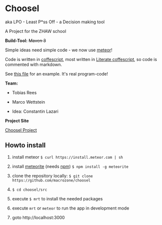 Choosel
===

aka LPO - Least P*ss Off - a Decision making tool

A Project for the ZHAW school

**Build-Tool:**
~~Maven 3~~

Simple ideas need simple code - we now use [meteor](http://www.meteor.com/)!

Code is written in [coffescript](http://coffeescript.org/), 
most written in [Literate coffescript](http://coffeescript.org/#literate), 
so code is commented with markdown. 

See [this file](https://github.com/macrozone/choosel/blob/master/src/client/choosel.litcoffee) for an example. 
It's real program-code!

**Team:**

* Tobias Rees

* Marco Wettstein

* Idea: Constantin Lazari 

**Project Site**

[Choosel Project](https://projects.zoho.com/portal/zhawrees/newlogin.do?newlogin=true#dashboard/642855000000015005)

## Howto install



1. install meteor
`$ curl https://install.meteor.com | sh`

2. install [meteorite](http://oortcloud.github.io/meteorite/) (needs [npm](https://npmjs.org/))
`$ npm install -g meteorite`

2. clone the repository locally: 
`$ git clone https://github.com/macrozone/choosel`

3. `$ cd choosel/src`

4. execute `$ mrt` to install the needed packages

5. execute `mrt` or `meteor` to run the app in development mode

6. goto http://localhost:3000



